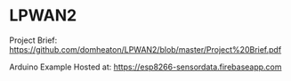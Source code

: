 # LPWAN2
Project Brief: https://github.com/domheaton/LPWAN2/blob/master/Project%20Brief.pdf

Arduino Example Hosted at: https://esp8266-sensordata.firebaseapp.com
